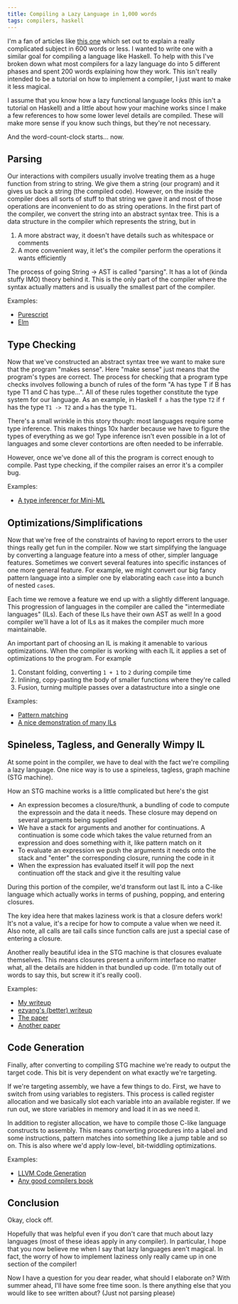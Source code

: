 ```yaml
---
title: Compiling a Lazy Language in 1,000 words
tags: compilers, haskell
---
```


I'm a fan of articles like [this one][git] which set out to explain a really
complicated subject in 600 words or less. I wanted to write one with a similar
goal for compiling a language like Haskell. To help with this I've broken down
what most compilers for a lazy language do into 5 different phases and spent 200
words explaining how they work. This isn't really intended to be a tutorial on
how to implement a compiler, I just want to make it less magical.

I assume that you know how a lazy functional language looks (this isn't a
tutorial on Haskell) and a little about how your machine works since I make a
few references to how some lower level details are compiled. These will make
more sense if you know such things, but they're not necessary.

And the word-count-clock starts... now.

## Parsing

Our interactions with compilers usually involve treating them as a huge function
from string to string. We give them a string (our program) and it gives us back
a string (the compiled code). However, on the inside the compiler does all sorts
of stuff to that string we gave it and most of those operations are inconvenient
to do as string operations. In the first part of the compiler, we convert the
string into an abstract syntax tree. This is a data structure in the compiler
which represents the string, but in

 1. A more abstract way, it doesn't have details such as whitespace or comments
 2. A more convenient way, it let's the compiler perform the operations it wants
    efficiently

The process of going String -> AST is called "parsing". It has a lot of (kinda
stuffy IMO) theory behind it. This is the only part of the compiler where the
syntax actually matters and is usually the smallest part of the compiler.

Examples:

 - [Purescript][purs-parse]
 - [Elm][elm-parse]

## Type Checking

Now that we've constructed an abstract syntax tree we want to make sure that the
program "makes sense". Here "make sense" just means that the program's types are
correct. The process for checking that a program type checks involves following
a bunch of rules of the form "A has type T if B has type T1 and C has
type...". All of these rules together constitute the type system for our
language. As an example, in Haskell `f a` has the type `T2` if `f` has the type
`T1 -> T2` and `a` has the type `T1`.

There's a small wrinkle in this story though: most languages require some type
inference. This makes things 10x harder because we have to figure the types of
everything as we go! Type inference isn't even possible in a lot of languages
and some clever contortions are often needed to be inferrable.

However, once we've done all of this the program is correct enough to
compile. Past type checking, if the compiler raises an error it's a compiler
bug.

Examples:

 - [A type inferencer for Mini-ML][mini-ml]

## Optimizations/Simplifications

Now that we're free of the constraints of having to report errors to the user
things really get fun in the compiler. Now we start simplifying the language by
converting a language feature into a mess of other, simpler language
features. Sometimes we convert several features into specific instances of one
more general feature. For example, we might convert our big fancy pattern
language into a simpler one by elaborating each `case` into a bunch of nested
`case`s.

Each time we remove a feature we end up with a slightly different language. This
progression of languages in the compiler are called the "intermediate languages"
(ILs). Each of these ILs have their own AST as well! In a good compiler we'll
have a lot of ILs as it makes the compiler much more maintainable.

An important part of choosing an IL is making it amenable to various
optimizations. When the compiler is working with each IL it applies a set of
optimizations to the program. For example

 1. Constant folding, converting `1 + 1` to `2` during compile time
 2. Inlining, copy-pasting the body of smaller functions where they're called
 3. Fusion, turning multiple passes over a datastructure into a single one

Examples:

 - [Pattern matching][pat-match]
 - [A nice demonstration of many ILs][system-f]

## Spineless, Tagless, and Generally Wimpy IL

At some point in the compiler, we have to deal with the fact we're compiling a
lazy language. One nice way is to use a spineless, tagless, graph machine (STG
machine).

How an STG machine works is a little complicated but here's the gist

 - An expression becomes a closure/thunk, a bundling of code to compute the
   expressoin and the data it needs. These closure may depend on several
   arguments being supplied
 - We have a stack for arguments and another for continuations. A continuation
   is some code which takes the value returned from an expression and does
   something with it, like pattern match on it
 - To evaluate an expression we push the arguments it needs onto the stack and
   "enter" the corresponding closure, running the code in it
 - When the expression has evaluated itself it will pop the next continuation
   off the stack and give it the resulting value

During this portion of the compiler, we'd transform out last IL into a C-like
language which actually works in terms of pushing, popping, and entering
closures.

The key idea here that makes laziness work is that a closure defers work! It's
not a value, it's a recipe for how to compute a value when we need it. Also
note, all calls are tail calls since function calls are just a special case of
entering a closure.

Another really beautiful idea in the STG machine is that closures evaluate
themselves. This means closures present a uniform interface no matter what, all
the details are hidden in that bundled up code. (I'm totally out of words to say
this, but screw it it's really cool).

Examples:

 - [My writeup][stg]
 - [ezyang's (better) writeup][ezyang]
 - [The paper][stock]
 - [Another paper][curry]

## Code Generation

Finally, after converting to compiling STG machine we're ready to output the
target code. This bit is very dependent on what exactly we're targeting.

If we're targeting assembly, we have a few things to do. First, we have to
switch from using variables to registers. This process is called register
allocation and we basically slot each variable into an available register. If we
run out, we store variables in memory and load it in as we need it.

In addition to register allocation, we have to compile those C-like language
constructs to assembly. This means converting procedures into a label and some
instructions, pattern matches into something like a jump table and so on. This
is also where we'd apply low-level, bit-twiddling optimizations.

Examples:

 - [LLVM Code Generation][sdiehl]
 - [Any good compilers book][ml]

## Conclusion

Okay, clock off.

Hopefully that was helpful even if you don't care that much about lazy languages
(most of these ideas apply in any compiler). In particular, I hope that you now
believe me when I say that lazy languages aren't magical. In fact, the worry of
how to implement laziness only really came up in one section of the compiler!

Now I have a question for you dear reader, what should I elaborate on? With
summer ahead, I'll have some free time soon. Is there anything else that you
would like to see written about? (Just not parsing please)

[git]: http://maryrosecook.com/blog/post/git-in-six-hundred-words
[purs-parse]: https://github.com/purescript/purescript/blob/master/src/Language/PureScript/Parser/
[elm-parse]: https://github.com/elm-lang/elm-compiler/tree/master/src/Parse
[mini-ml]: /posts/2015-02-28-type-inference.html
[pat-match]: http://www.cs.tufts.edu/~nr/cs257/archive/luc-maranget/jun08.pdf
[system-f]: http://www.cs.cornell.edu/talc/papers/tal-popl.pdf
[stg]: /posts/2014-10-28-stg.html
[ezyang]: http://blog.ezyang.com/2011/04/the-haskell-heap/
[stock]: http://research.microsoft.com/apps/pubs/default.aspx?id=67083
[sdiehl]: http://www.stephendiehl.com/llvm/
[ml]: http://www.cs.princeton.edu/~appel/modern/ml/
[curry]: http://research.microsoft.com/en-us/um/people/simonpj/papers/eval-apply/index.htm
